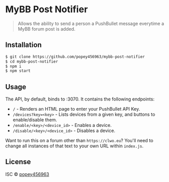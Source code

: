 # MyBB Post Notifier

> Allows the ability to send a person a PushBullet message everytime a MyBB forum post is added.

## Installation

```sh
$ git clone https://github.com/popey456963/mybb-post-notifier
$ cd mybb-post-notifier
$ npm i
$ npm start
```

## Usage

The API, by default, binds to :3070.  It contains the following endpoints:

 - `/` - Renders an HTML page to enter your PushBullet API Key.
 - `/devices?key=<key>` - Lists devices from a given key, and buttons to enable/disable them.
 - `/enable/<key>/<device_id>` - Enables a device.
 - `/disable/<key>/<device_id>` - Disables a device.

Want to run this on a forum other than `https://clwo.eu`?  You'll need to change all instances of that text to your own URL within `index.js`.

## License

ISC © [popey456963](https://github.com/popey456963)
